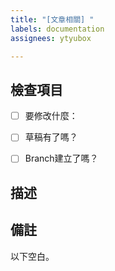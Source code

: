 ```yaml
---
title: "[文章相關] "
labels: documentation
assignees: ytyubox

---
```


## 檢查項目
- [ ] 要修改什麼： <!-- 1️⃣ 大綱 / 主題 / 筆記 2️⃣ 文章修改 3️⃣ 增加新文章 -->
- [ ] 草稿有了嗎？
- [ ] Branch建立了嗎？


## 描述
<!-- 大致上描述要怎麼編寫草稿。 -->

## 備註

<!-- 可以放referance，預備圖檔，筆記等等。-->

以下空白。
